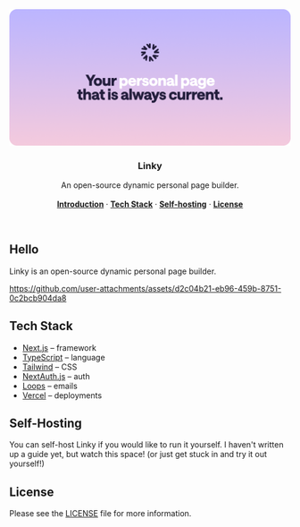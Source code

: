 <a href="https://lin.ky">
  <img alt="Linky - The open-source dynamic personal page builder" src=".github/cover.png">
</a>

<h3 align="center">Linky</h3>

<p align="center">
    An open-source dynamic personal page builder.
    <br />
    <br />
    <a href="#hello"><strong>Introduction</strong></a> ·
    <a href="#tech-stack"><strong>Tech Stack</strong></a> ·
    <a href="#self-hosting"><strong>Self-hosting</strong></a> ·
    <a href="#license"><strong>License</strong></a>
</p>

<br/>

## Hello

Linky is an open-source dynamic personal page builder.

https://github.com/user-attachments/assets/d2c04b21-eb96-459b-8751-0c2bcb904da8

## Tech Stack

- [Next.js](https://nextjs.org/) – framework
- [TypeScript](https://www.typescriptlang.org/) – language
- [Tailwind](https://tailwindcss.com/) – CSS
- [NextAuth.js](https://next-auth.js.org/) – auth
- [Loops](https://loops.so/) – emails
- [Vercel](https://vercel.com/) – deployments

## Self-Hosting

You can self-host Linky if you would like to run it yourself. I haven't written up a guide yet, but watch this space! (or just get stuck in and try it out yourself!)

## License

Please see the [LICENSE](https://github.com/tryglow/glow/blob/main/LICENSE) file for more information.
